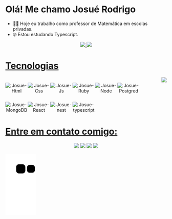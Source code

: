 # Olá! Me chamo Josué Rodrigo

- 👨‍🏫 Hoje eu trabalho como professor de Matemática em escolas privadas.
- 🤓 Estou estudando Typescript.


<div align='center'>
<a href='https://github.com/Josuerodrigojr'>
<img width="50%" src="https://github-readme-stats.vercel.app/api?username=Josuerodrigojr&count_private=true&show_icons=true&theme=gruvbox">
<img width="42%" src="https://github-readme-stats.vercel.app/api/top-langs/?username=Josuerodrigojr&layout=compact&theme=gruvbox">


</div> 
 


 # Tecnologias
 
 <div>
   <img align='right' height='87'  src="https://media.giphy.com/media/qgQUggAC3Pfv687qPC/giphy.gif">
 </div>

  <div style='display: inline_block' align='center'> <br>
       <img align='left' alt='Josue-Html' height='60' width='70' src='https://cdn.jsdelivr.net/gh/devicons/devicon/icons/html5/html5-original.svg'>
    <img align='left' alt='Josue-Css' height='60' width='70' src='https://cdn.jsdelivr.net/gh/devicons/devicon/icons/css3/css3-original.svg'>
    <img align='left' alt='Josue-Js' height='60' width='70' src='https://cdn.jsdelivr.net/gh/devicons/devicon/icons/javascript/javascript-original.svg'>
     <img align='left' alt='Josue-Ruby' height='60' width='70' src='https://cdn.jsdelivr.net/gh/devicons/devicon/icons/ruby/ruby-plain.svg'>
    <img align='left' alt='Josue-Node' height='60' width='70' src='https://cdn.jsdelivr.net/gh/devicons/devicon/icons/nodejs/nodejs-original.svg'>
   <img align='left' alt='Josue-Postgred' height='60' width='70' src='https://cdn.jsdelivr.net/gh/devicons/devicon/icons/postgresql/postgresql-original.svg'>
   <img align='left' alt='Josue-MongoDB' height='60' width='70' src='https://cdn.jsdelivr.net/gh/devicons/devicon/icons/mongodb/mongodb-original.svg'>
   <img align='left' alt='Josue-React' height='60' width='70' src='https://cdn.jsdelivr.net/gh/devicons/devicon/icons/react/react-original.svg'>
  <img align='left' alt='Josue-nest' height='60' width='70' src="https://cdn.jsdelivr.net/gh/devicons/devicon/icons/nestjs/nestjs-plain.svg" >
  <img align='left' alt='Josue-typescript' height='60' width='70' src="https://cdn.jsdelivr.net/gh/devicons/devicon/icons/typescript/typescript-original.svg" >

  <br>
    
  </div>
 
 
 


 
 ##

  <br>
  <br>
  <br>
 
 # Entre em contato comigo:
 
 <div align='center'>
  <a href='mailto:josuerodrigo.jr80@gmail.com'><img src='https://img.shields.io/badge/Gmail-D14836?style=for-the-badge&logo=gmail&logoColor=white'></a>
  <a  target="_blank" href="https://wa.me/5577991657191"> <img src="https://img.shields.io/badge/WhatsApp-25D366?style=for-the-badge&logo=whatsapp&logoColor=white"></a>
   <a href='https://discord.com/channels/598312088389287971'><img src='https://img.shields.io/badge/Discord-7289DA?style=for-the-badge&logo=discord&logoColor=white'></a>
  <a href='https://www.linkedin.com/in/josue-figueiredo/'><img src='https://img.shields.io/badge/LinkedIn-0077B5?style=for-the-badge&logo=linkedin&logoColor=white'></a>
 </div>

 
 ![Snake animation](https://github.com/Josuerodrigojr/Josuerodrigojr/blob/output/github-contribution-grid-snake.svg)
